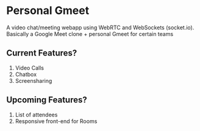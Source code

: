 # Personal Gmeet
A video chat/meeting webapp using WebRTC and WebSockets (socket.io). Basically a Google Meet clone  + personal Gmeet for certain teams 

## Current Features?

1. Video Calls
2. Chatbox
4. Screensharing

## Upcoming Features?

1. List of attendees
2. Responsive front-end for Rooms


